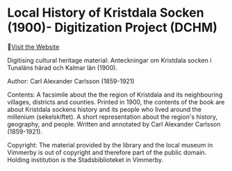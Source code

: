 # Local History of Kristdala Socken (1900)- Digitization Project (DCHM)



🚀[Visit the Website](https://woutdln.github.io/DCHM-template/) 

Digitising cultural heritage material: Anteckningar om Kristdala socken i Tunaläns härad och Kalmar län (1900).

Author: Carl Alexander Carlsson (1859-1921)

Contents: A facsimile about the the region of Kristdala and its neighbouring villages, districts and counties. Printed in 1900, the contents of the book are about Kristdala sockens history and its people who lived around the millenium (sekelskiftet). A short representation about the region's history, geography, and people. Written and annotated by Carl Alexander Carlsson (1859-1921).

Copyright: The material provided by the library and the local museum in Vimmerby is out of copyright and therefore part of the public domain. Holding institution is the Stadsbiblioteket in Vimmerby.
